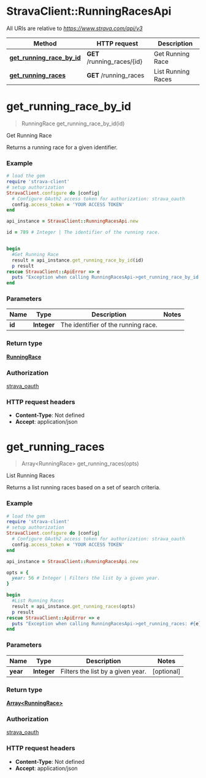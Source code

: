 # StravaClient::RunningRacesApi

All URIs are relative to *https://www.strava.com/api/v3*

Method | HTTP request | Description
------------- | ------------- | -------------
[**get_running_race_by_id**](RunningRacesApi.md#get_running_race_by_id) | **GET** /running_races/{id} | Get Running Race
[**get_running_races**](RunningRacesApi.md#get_running_races) | **GET** /running_races | List Running Races


# **get_running_race_by_id**
> RunningRace get_running_race_by_id(id)

Get Running Race

Returns a running race for a given identifier.

### Example
```ruby
# load the gem
require 'strava-client'
# setup authorization
StravaClient.configure do |config|
  # Configure OAuth2 access token for authorization: strava_oauth
  config.access_token = 'YOUR ACCESS TOKEN'
end

api_instance = StravaClient::RunningRacesApi.new

id = 789 # Integer | The identifier of the running race.


begin
  #Get Running Race
  result = api_instance.get_running_race_by_id(id)
  p result
rescue StravaClient::ApiError => e
  puts "Exception when calling RunningRacesApi->get_running_race_by_id: #{e}"
end
```

### Parameters

Name | Type | Description  | Notes
------------- | ------------- | ------------- | -------------
 **id** | **Integer**| The identifier of the running race. | 

### Return type

[**RunningRace**](RunningRace.md)

### Authorization

[strava_oauth](../README.md#strava_oauth)

### HTTP request headers

 - **Content-Type**: Not defined
 - **Accept**: application/json



# **get_running_races**
> Array&lt;RunningRace&gt; get_running_races(opts)

List Running Races

Returns a list running races based on a set of search criteria.

### Example
```ruby
# load the gem
require 'strava-client'
# setup authorization
StravaClient.configure do |config|
  # Configure OAuth2 access token for authorization: strava_oauth
  config.access_token = 'YOUR ACCESS TOKEN'
end

api_instance = StravaClient::RunningRacesApi.new

opts = { 
  year: 56 # Integer | Filters the list by a given year.
}

begin
  #List Running Races
  result = api_instance.get_running_races(opts)
  p result
rescue StravaClient::ApiError => e
  puts "Exception when calling RunningRacesApi->get_running_races: #{e}"
end
```

### Parameters

Name | Type | Description  | Notes
------------- | ------------- | ------------- | -------------
 **year** | **Integer**| Filters the list by a given year. | [optional] 

### Return type

[**Array&lt;RunningRace&gt;**](RunningRace.md)

### Authorization

[strava_oauth](../README.md#strava_oauth)

### HTTP request headers

 - **Content-Type**: Not defined
 - **Accept**: application/json



